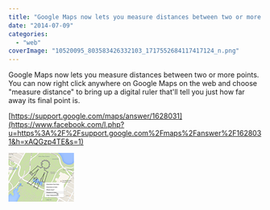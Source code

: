 ```yaml
---
title: "Google Maps now lets you measure distances between two or more points. You can n..."
date: "2014-07-09"
categories: 
  - "web"
coverImage: "10520095_803583426332103_1717552684117417124_n.png"
---
```


Google Maps now lets you measure distances between two or more points. You can now right click anywhere on Google Maps on the web and choose "measure distance" to bring up a digital ruler that'll tell you just how far away its final point is.  
  
[https://support.google.com/maps/answer/1628031](https://www.facebook.com/l.php?u=https%3A%2F%2Fsupport.google.com%2Fmaps%2Fanswer%2F1628031&h=xAQGzp4TE&s=1)  
  
[![](images/10520095_803583426332103_1717552684117417124_n.png)](https://www.facebook.com/iCosmoGeek/photos/a.144053918951727.22409.132336730123446/803583426332103/?type=1&relevant_count=1)
